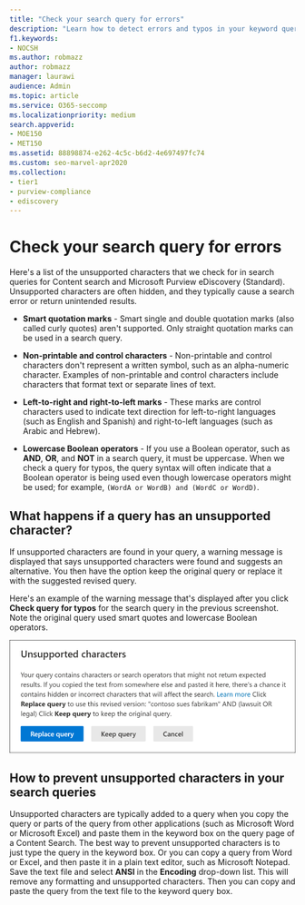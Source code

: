 ```yaml
---
title: "Check your search query for errors"
description: "Learn how to detect errors and typos in your keyword query for eDiscovery searches before running the search."
f1.keywords:
- NOCSH
ms.author: robmazz
author: robmazz
manager: laurawi
audience: Admin
ms.topic: article
ms.service: O365-seccomp
ms.localizationpriority: medium
search.appverid: 
- MOE150
- MET150
ms.assetid: 88898874-e262-4c5c-b6d2-4e697497fc74
ms.custom: seo-marvel-apr2020
ms.collection:
- tier1
- purview-compliance
- ediscovery
---
```


# Check your search query for errors
  
Here's a list of the unsupported characters that we check for in search queries for Content search and Microsoft Purview eDiscovery (Standard). Unsupported characters are often hidden, and they typically cause a search error or return unintended results.
  
- **Smart quotation marks** - Smart single and double quotation marks (also called curly quotes) aren't supported. Only straight quotation marks can be used in a search query. 

- **Non-printable and control characters** - Non-printable and control characters don't represent a written symbol, such as an alpha-numeric character. Examples of non-printable and control characters include characters that format text or separate lines of text. 

- **Left-to-right and right-to-left marks** - These marks are control characters used to indicate text direction for left-to-right languages (such as English and Spanish) and right-to-left languages (such as Arabic and Hebrew).

- **Lowercase Boolean operators** - If you use a Boolean operator, such as **AND**, **OR**, and **NOT** in a search query, it must be uppercase. When we check a query for typos, the query syntax will often indicate that a Boolean operator is being used even though lowercase operators might be used; for example,  `(WordA or WordB) and (WordC or WordD)`.

## What happens if a query has an unsupported character?

If unsupported characters are found in your query, a warning message is displayed that says unsupported characters were found and suggests an alternative. You then have the option keep the original query or replace it with the suggested revised query.

Here's an example of the warning message that's displayed after you click **Check query for typos** for the search query in the previous screenshot. Note the original query used smart quotes and lowercase Boolean operators.
  
![A warning message is displayed with a suggested revision for your query.](../media/23214b30-8e52-412c-bd80-63fb1b3ed52d.png)
  
## How to prevent unsupported characters in your search queries

Unsupported characters are typically added to a query when you copy the query or parts of the query from other applications (such as Microsoft Word or Microsoft Excel) and paste them in the keyword box on the query page of a Content Search. The best way to prevent unsupported characters is to just type the query in the keyword box. Or you can copy a query from Word or Excel, and then paste it in a plain text editor, such as Microsoft Notepad. Save the text file and select **ANSI** in the **Encoding** drop-down list. This will remove any formatting and unsupported characters. Then you can copy and paste the query from the text file to the keyword query box.
